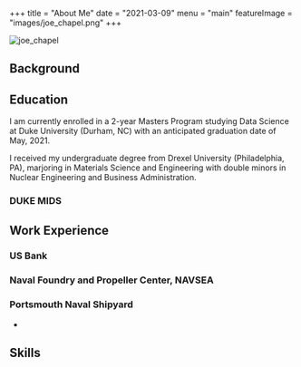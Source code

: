 +++
title = "About Me"
date = "2021-03-09"
menu = "main"
featureImage = "images/joe_chapel.png"
+++

![joe_chapel](../images/joe_chapel.png)

## 

## Background



## Education
I am currently enrolled in a 2-year Masters Program studying Data Science at Duke University (Durham, NC) with an anticipated graduation date of May, 2021.

I received my undergraduate degree from Drexel University (Philadelphia, PA), marjoring in Materials Science and Engineering with double minors in Nuclear Engineering and Business Administration.

### DUKE MIDS


## Work Experience

### US Bank

### Naval Foundry and Propeller Center, NAVSEA

### Portsmouth Naval Shipyard
- 

## Skills


